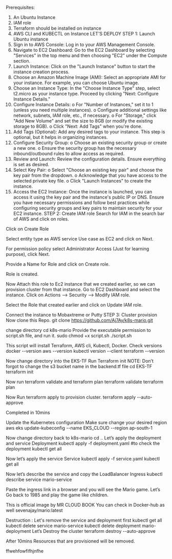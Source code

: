 Prerequisites:
1.	An Ubuntu Instance
2.	IAM role
3.	Terraform should be installed on instance
4.	AWS CLI and KUBECTL on Instance
LET'S DEPLOY
STEP 1: Launch Ubuntu instance
1.	Sign in to AWS Console: Log in to your AWS Management Console.
2.	Navigate to EC2 Dashboard: Go to the EC2 Dashboard by selecting "Services" in the top menu and then choosing "EC2" under the Compute section.
3.	Launch Instance: Click on the "Launch Instance" button to start the instance creation process.
4.	Choose an Amazon Machine Image (AMI): Select an appropriate AMI for your instance. For example, you can choose Ubuntu image.
5.	Choose an Instance Type: In the "Choose Instance Type" step, select t2.micro as your instance type. Proceed by clicking "Next: Configure Instance Details."
6.	Configure Instance Details:
o	For "Number of Instances," set it to 1 (unless you need multiple instances).
o	Configure additional settings like network, subnets, IAM role, etc., if necessary.
o	For "Storage," click "Add New Volume" and set the size to 8GB (or modify the existing storage to 8GB).
o	Click "Next: Add Tags" when you're done.
7.	Add Tags (Optional): Add any desired tags to your instance. This step is optional, but it helps in organizing instances.
8.	Configure Security Group:
o	Choose an existing security group or create a new one.
o	Ensure the security group has the necessary inbound/outbound rules to allow access as required.
9.	Review and Launch: Review the configuration details. Ensure everything is set as desired.
10.	Select Key Pair:
o	Select "Choose an existing key pair" and choose the key pair from the dropdown.
o	Acknowledge that you have access to the selected private key file.
o	Click "Launch Instances" to create the instance.
11.	Access the EC2 Instance: Once the instance is launched, you can access it using the key pair and the instance's public IP or DNS.
Ensure you have necessary permissions and follow best practices while configuring security groups and key pairs to maintain security for your EC2 instance.
STEP 2: Create IAM role
Search for IAM in the search bar of AWS and click on roles.
 
Click on Create Role
 
Select entity type as AWS service
Use case as EC2 and click on Next.
 
For permission policy select Administrator Access (Just for learning purpose), click Next.
 
Provide a Name for Role and click on Create role.
 
Role is created.
 
Now Attach this role to Ec2 instance that we created earlier, so we can provision cluster from that instance.
Go to EC2 Dashboard and select the instance.
Click on Actions --> Security --> Modify IAM role.
 
Select the Role that created earlier and click on Update IAM role.
 
Connect the instance to Mobaxtreme or Putty
STEP 3: Cluster provision
Now clone this Repo.
git clone https://github.com/Aj7Ay/k8s-mario.git
 
change directory
cd k8s-mario
Provide the executable permission to script.sh file, and run it.
sudo chmod +x script.sh
./script.sh
 
This script will install Terraform, AWS cli, Kubectl, Docker.
Check versions
docker --version
aws --version
kubectl version --client
terraform --version
 
Now change directory into the EKS-TF
Run Terraform init
NOTE: Don’t forgot to change the s3 bucket name in the backend.tf file
cd EKS-TF
terraform init
 
Now run terraform validate and terraform plan
terraform validate
terraform plan
 
Now Run terraform apply to provision cluster.
terraform apply --auto-approve
 
Completed in 10mins
 
Update the Kubernetes configuration
Make sure change your desired region
aws eks update-kubeconfig --name EKS_CLOUD --region ap-south-1
 
Now change directory back to k8s-mario
cd ..
Let’s apply the deployment and service
Deployment
kubectl apply -f deployment.yaml
#to check the deployment 
kubectl get all
 
Now let’s apply the service
Service
kubectl apply -f service.yaml
kubectl get all
 
Now let’s describe the service and copy the LoadBalancer Ingress
kubectl describe service mario-service
 
Paste the ingress link in a browser and you will see the Mario game.
Let’s Go back to 1985 and play the game like children.
 
This is official image by MR CLOUD BOOK
You can check in Docker-hub as well sevenajay/mario:latest
 
Destruction :
Let's remove the service and deployment first
kubectl get all
kubectl delete service mario-service
kubectl delete deployment mario-deployment
Let’s Destroy the cluster
terraform destroy --auto-approve
 
After 10mins Resources that are provisioned will be removed.
 

ffwehfowfifhjnfhe
